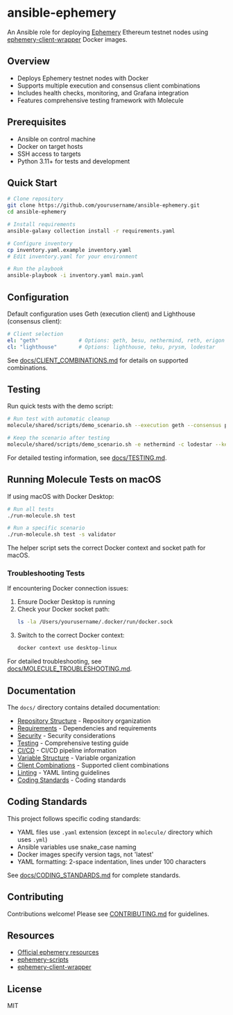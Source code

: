 # ansible-ephemery

An Ansible role for deploying [Ephemery](https://ephemery.dev/) Ethereum testnet nodes using [ephemery-client-wrapper](https://github.com/pk910/ephemery-client-wrapper) Docker images.

## Overview

- Deploys Ephemery testnet nodes with Docker
- Supports multiple execution and consensus client combinations
- Includes health checks, monitoring, and Grafana integration
- Features comprehensive testing framework with Molecule

## Prerequisites

- Ansible on control machine
- Docker on target hosts
- SSH access to targets
- Python 3.11+ for tests and development

## Quick Start

```bash
# Clone repository
git clone https://github.com/yourusername/ansible-ephemery.git
cd ansible-ephemery

# Install requirements
ansible-galaxy collection install -r requirements.yaml

# Configure inventory
cp inventory.yaml.example inventory.yaml
# Edit inventory.yaml for your environment

# Run the playbook
ansible-playbook -i inventory.yaml main.yaml
```

## Configuration

Default configuration uses Geth (execution client) and Lighthouse (consensus client):

```yaml
# Client selection
el: "geth"             # Options: geth, besu, nethermind, reth, erigon
cl: "lighthouse"       # Options: lighthouse, teku, prysm, lodestar
```

See [docs/CLIENT_COMBINATIONS.md](docs/CLIENT_COMBINATIONS.md) for details on supported combinations.

## Testing

Run quick tests with the demo script:

```bash
# Run test with automatic cleanup
molecule/shared/scripts/demo_scenario.sh --execution geth --consensus prysm

# Keep the scenario after testing
molecule/shared/scripts/demo_scenario.sh -e nethermind -c lodestar --keep
```

For detailed testing information, see [docs/TESTING.md](docs/TESTING.md).

## Running Molecule Tests on macOS

If using macOS with Docker Desktop:

```bash
# Run all tests
./run-molecule.sh test

# Run a specific scenario
./run-molecule.sh test -s validator
```

The helper script sets the correct Docker context and socket path for macOS.

### Troubleshooting Tests

If encountering Docker connection issues:

1. Ensure Docker Desktop is running
2. Check your Docker socket path:
   ```bash
   ls -la /Users/yourusername/.docker/run/docker.sock
   ```
3. Switch to the correct Docker context:
   ```bash
   docker context use desktop-linux
   ```

For detailed troubleshooting, see [docs/MOLECULE_TROUBLESHOOTING.md](docs/MOLECULE_TROUBLESHOOTING.md).

## Documentation

The `docs/` directory contains detailed documentation:

- [Repository Structure](docs/REPOSITORY_STRUCTURE.md) - Repository organization
- [Requirements](docs/REQUIREMENTS.md) - Dependencies and requirements
- [Security](docs/SECURITY.md) - Security considerations
- [Testing](docs/TESTING.md) - Comprehensive testing guide
- [CI/CD](docs/CI_CD.md) - CI/CD pipeline information
- [Variable Structure](docs/VARIABLE_STRUCTURE.md) - Variable organization
- [Client Combinations](docs/CLIENT_COMBINATIONS.md) - Supported client combinations
- [Linting](docs/LINTING.md) - YAML linting guidelines
- [Coding Standards](docs/CODING_STANDARDS.md) - Coding standards

## Coding Standards

This project follows specific coding standards:

- YAML files use `.yaml` extension (except in `molecule/` directory which uses `.yml`)
- Ansible variables use snake_case naming
- Docker images specify version tags, not 'latest'
- YAML formatting: 2-space indentation, lines under 100 characters

See [docs/CODING_STANDARDS.md](docs/CODING_STANDARDS.md) for complete standards.

## Contributing

Contributions welcome! Please see [CONTRIBUTING.md](CONTRIBUTING.md) for guidelines.

## Resources

- [Official ephemery resources](https://github.com/ephemery-testnet/ephemery-resources)
- [ephemery-scripts](https://github.com/ephemery-testnet/ephemery-scripts)
- [ephemery-client-wrapper](https://github.com/pk910/ephemery-client-wrapper)

## License

MIT

